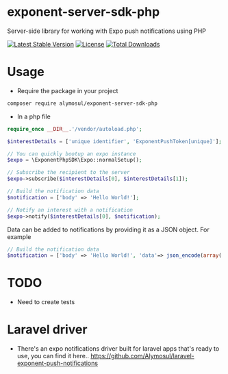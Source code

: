 # exponent-server-sdk-php
Server-side library for working with Expo push notifications using PHP

[![Latest Stable Version](https://poser.pugx.org/alymosul/exponent-server-sdk-php/v/stable)](https://packagist.org/packages/alymosul/exponent-server-sdk-php)
[![License](https://poser.pugx.org/alymosul/exponent-server-sdk-php/license)](https://packagist.org/packages/alymosul/exponent-server-sdk-php)
[![Total Downloads](https://poser.pugx.org/alymosul/exponent-server-sdk-php/downloads)](https://packagist.org/packages/alymosul/exponent-server-sdk-php)

# Usage
- Require the package in your project
```bash
composer require alymosul/exponent-server-sdk-php
```
- In a php file
```php
require_once __DIR__.'/vendor/autoload.php';

$interestDetails = ['unique identifier', 'ExponentPushToken[unique]'];

// You can quickly bootup an expo instance
$expo = \ExponentPhpSDK\Expo::normalSetup();

// Subscribe the recipient to the server
$expo->subscribe($interestDetails[0], $interestDetails[1]);

// Build the notification data
$notification = ['body' => 'Hello World!'];

// Notify an interest with a notification
$expo->notify($interestDetails[0], $notification);
```
Data can be added to notifications by providing it as a JSON object. For example

```php
// Build the notification data
$notification = ['body' => 'Hello World!', 'data'=> json_encode(array('someData' => 'goes here'))];
```
# TODO
- Need to create tests    

# Laravel driver
- There's an expo notifications driver built for laravel apps that's ready to use, you can find it here.. https://github.com/Alymosul/laravel-exponent-push-notifications
